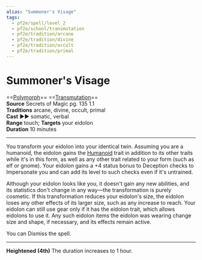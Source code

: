 ```yaml
---
alias: "Summoner's Visage"
tags:
  - pf2e/spell/level_2
  - pf2e/school/transmutation
  - pf2e/tradition/arcane
  - pf2e/tradition/divine
  - pf2e/tradition/occult
  - pf2e/tradition/primal
---
```


# Summoner's Visage

==[Polymorph](../../../Traits/Polymorph.md)== ==[Transmutation](../../../Traits/Transmutation.md)==  
__Source__ Secrets of Magic pg. 135 1.1  
**Traditions** arcane, divine, occult, primal  
**Cast** ►► somatic, verbal  
**Range** touch; **Targets** your eidolon  
**Duration** 10 minutes

---

You transform your eidolon into your identical twin. Assuming you are a humanoid, the eidolon gains the [Humanoid](../../../Traits/Humanoid.md) trait in addition to its other traits while it's in this form, as well as any other trait related to your form (such as elf or gnome). Your eidolon gains a +4 status bonus to Deception checks to Impersonate you and can add its level to such checks even if it's untrained.

Although your eidolon looks like you, it doesn't gain any new abilities, and its statistics don't change in any way—the transformation is purely cosmetic. If this transformation reduces your eidolon's size, the eidolon loses any other effects of its larger size, such as any increase to reach. Your eidolon can still use gear only if it has the eidolon trait, which allows eidolons to use it. Any such eidolon items the eidolon was wearing change size and shape, if necessary, and its effects remain active.

You can Dismiss the spell.

<hr>

**Heightened (4th)** The duration increases to 1 hour.
